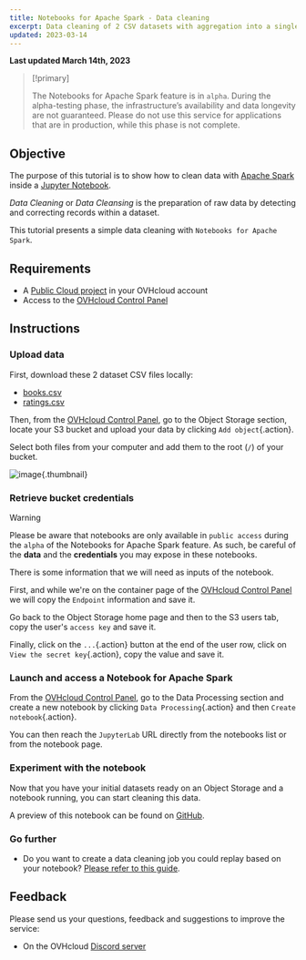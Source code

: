 ```yaml
---
title: Notebooks for Apache Spark - Data cleaning
excerpt: Data cleaning of 2 CSV datasets with aggregation into a single clean Parquet file
updated: 2023-03-14
---
```


**Last updated March 14th, 2023**

> [!primary]
>
> The Notebooks for Apache Spark feature is in `alpha`. During the alpha-testing phase, the infrastructure’s availability and data longevity are not guaranteed. Please do not use this service for applications that are in production, while this phase is not complete.
>

## Objective

The purpose of this tutorial is to show how to clean data with [Apache Spark](https://spark.apache.org/) inside a [Jupyter Notebook](https://jupyter.org/).

*Data Cleaning* or *Data Cleansing* is the preparation of raw data by detecting and correcting records within a dataset.

This tutorial presents a simple data cleaning with `Notebooks for Apache Spark`.

## Requirements 

- A [Public Cloud project](https://www.ovhcloud.com/en-ie/public-cloud/) in your OVHcloud account
- Access to the [OVHcloud Control Panel](https://www.ovh.com/auth/?action=gotomanager&from=https://www.ovh.ie/&ovhSubsidiary=ie)

## Instructions

### Upload data

First, download these 2 dataset CSV files locally:
- [books.csv](https://raw.githubusercontent.com/ovh/data-processing-samples/master/apache_spark_notebook_data_cleaning/books.csv)
- [ratings.csv](https://raw.githubusercontent.com/ovh/data-processing-samples/master/apache_spark_notebook_data_cleaning/ratings.csv)

Then, from the [OVHcloud Control Panel](https://www.ovh.com/auth/?action=gotomanager&from=https://www.ovh.ie/&ovhSubsidiary=ie), go to the Object Storage section, locate your S3 bucket and upload your data by clicking `Add object`{.action}.

Select both files from your computer and add them to the root (`/`) of your bucket.

![image](images/object-storage-datasets.png){.thumbnail}

### Retrieve bucket credentials

> [!warning]
>
> Please be aware that notebooks are only available in `public access` during the `alpha` of the Notebooks for Apache Spark feature. As such, be careful of the **data** and the **credentials** you may expose in these notebooks.

There is some information that we will need as inputs of the notebook.

First, and while we're on the container page of the [OVHcloud Control Panel](https://www.ovh.com/auth/?action=gotomanager&from=https://www.ovh.ie/&ovhSubsidiary=ie) we will copy the `Endpoint` information and save it.

Go back to the Object Storage home page and then to the S3 users tab, copy the user's `access key` and save it.

Finally, click on the `...`{.action} button at the end of the user row, click on `View the secret key`{.action}, copy the value and save it.

### Launch and access a Notebook for Apache Spark

From the [OVHcloud Control Panel](https://www.ovh.com/auth/?action=gotomanager&from=https://www.ovh.ie/&ovhSubsidiary=ie), go to the Data Processing section and create a new notebook by clicking `Data Processing`{.action} and then `Create notebook`{.action}.

You can then reach the `JupyterLab` URL directly from the notebooks list or from the notebook page.

### Experiment with the notebook

Now that you have your initial datasets ready on an Object Storage and a notebook running, you can start cleaning this data.

A preview of this notebook can be found on [GitHub](https://github.com/ovh/data-processing-samples/blob/master/apache_spark_notebook_data_cleaning/apache_spark_notebook_data_cleaning_tutorial.ipynb).

### Go further

- Do you want to create a data cleaning job you could replay based on your notebook? [Please refer to this guide](/pages/platform/data-processing/31_HOWTO_submit-python-ui).

## Feedback

Please send us your questions, feedback and suggestions to improve the service:

- On the OVHcloud [Discord server](https://discord.com/invite/vXVurFfwe9)

